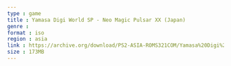```yaml
---
type : game
title : Yamasa Digi World SP - Neo Magic Pulsar XX (Japan)
genre : 
format : iso
region : asia
link : https://archive.org/download/PS2-ASIA-ROMS321COM/Yamasa%20Digi%20World%20SP%20-%20Neo%20Magic%20Pulsar%20XX%20%28Japan%29.7z
size : 173MB
---
```

